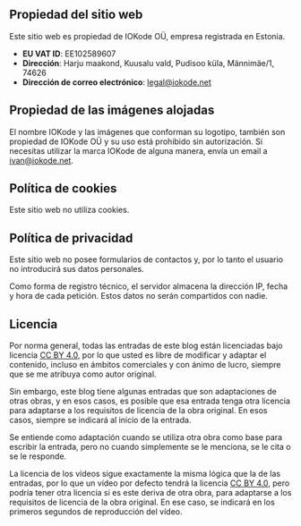 ## Propiedad del sitio web

Este sitio web es propiedad de IOKode OÜ, empresa registrada en Estonia.
- **EU VAT ID**: EE102589607
- **Dirección**: Harju maakond, Kuusalu vald, Pudisoo küla, Männimäe/1, 74626
- **Dirección de correo electrónico**: <legal@iokode.net>

## Propiedad de las imágenes alojadas

El nombre IOKode y las imágenes que conforman su logotipo, también
son propiedad de IOKode OÜ y su uso está prohibido sin autorización.
Si necesitas utilizar la marca IOKode de alguna manera, envía un email a <ivan@iokode.net>.

## Política de cookies
Este sitio web no utiliza cookies.

## Política de privacidad
Este sitio web no posee formularios de contactos y, por lo tanto el usuario no introducirá
sus datos personales.

Como forma de registro técnico, el servidor almacena la dirección IP,
fecha y hora de cada petición. Estos datos no serán compartidos con nadie.

## Licencia
Por norma general, todas las entradas de este blog están licenciadas bajo licencia
[CC BY 4.0](https://creativecommons.org/licenses/by/4.0/), por lo que usted es libre
de modificar y adaptar el contenido, incluso en ámbitos comerciales y con ánimo de lucro,
siempre que se me atribuya como autor original.

Sin embargo, este blog tiene algunas entradas que son adaptaciones de otras obras,
y en esos casos, es posible que esa entrada tenga otra licencia para adaptarse a
los requisitos de licencia de la obra original. En esos casos, siempre se indicará
al inicio de la entrada.

Se entiende como adaptación cuando se utiliza otra obra como base para escribir
la entrada, pero no cuando simplemente se le menciona, se le cita o se le responde.

La licencia de los vídeos sigue exactamente la misma lógica que la de las entradas,
por lo que un vídeo por defecto tendrá la licencia [CC BY 4.0](https://creativecommons.org/licenses/by/4.0/),
pero podría tener otra licencia si es este deriva de otra obra, para adaptarse
a los requisitos de licencia de la obra original. En ese caso, se indicará en
los primeros segundos de reproducción del vídeo.
